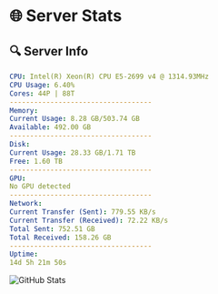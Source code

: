 # 🌐 Server Stats
## 🔍 Server Info
```yaml
CPU: Intel(R) Xeon(R) CPU E5-2699 v4 @ 1314.93MHz
CPU Usage: 6.40%
Cores: 44P | 88T
-----------------------------------
Memory:
Current Usage: 8.28 GB/503.74 GB
Available: 492.00 GB
-----------------------------------
Disk:
Current Usage: 28.33 GB/1.71 TB
Free: 1.60 TB
-----------------------------------
GPU:
No GPU detected
-----------------------------------
Network:
Current Transfer (Sent): 779.55 KB/s
Current Transfer (Received): 72.22 KB/s
Total Sent: 752.51 GB
Total Received: 158.26 GB
-----------------------------------
Uptime:
14d 5h 21m 50s
```
![GitHub Stats](https://img.shields.io/badge/Updated-2025-05-03_22:30:38-blue)